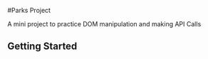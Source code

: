 #Parks Project

A mini project to practice DOM manipulation and making API Calls

## Getting Started

